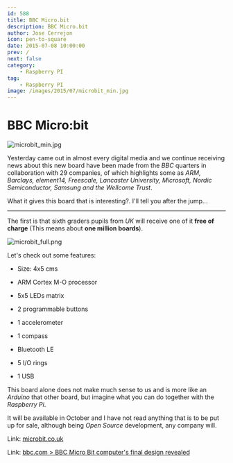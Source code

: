 ```yaml
---
id: 588
title: BBC Micro.bit
description: BBC Micro.bit
author: Jose Cerrejon
icon: pen-to-square
date: 2015-07-08 10:00:00
prev: /
next: false
category:
    - Raspberry PI
tag:
    - Raspberry PI
image: /images/2015/07/microbit_min.jpg
---
```


# BBC Micro:bit

![microbit_min.jpg](/images/2015/07/microbit_min.jpg)

Yesterday came out in almost every digital media and we continue receiving news about this new board have been made from the _BBC_ quarters in collaboration with 29 companies, of which highlights some as _ARM, Barclays, element14, Freescale, Lancaster University, Microsoft, Nordic Semiconductor, Samsung and the Wellcome Trust_.

What it gives this board that is interesting?. I'll tell you after the jump...

---

The first is that sixth graders pupils from _UK_ will receive one of it **free of charge** (This means about **one million boards**).

![microbit_full.png](/images/2015/07/microbit_full.png)

Let's check out some features:

-   Size: 4x5 cms

-   ARM Cortex M-O processor

-   5x5 LEDs matrix

-   2 programmable buttons

-   1 accelerometer

-   1 compass

-   Bluetooth LE

-   5 I/O rings

-   1 USB

This board alone does not make much sense to us and is more like an _Arduino_ that other board, but imagine what you can do together with the _Raspberry Pi_.

It will be available in October and I have not read anything that is to be put up for sale, although being _Open Source_ development, any company will.

Link: [microbit.co.uk](https://www.microbit.co.uk/)

Link: [bbc.com > BBC Micro Bit computer's final design revealed](https://www.bbc.com/news/technology-33409311)
